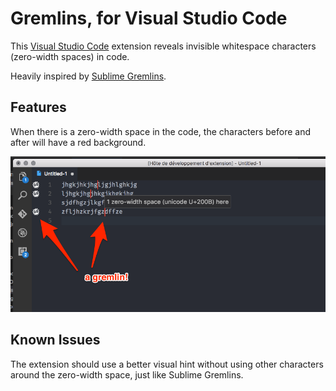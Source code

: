 # Gremlins, for Visual Studio Code

This [Visual Studio Code](https://code.visualstudio.com/) extension reveals invisible whitespace characters (zero-width spaces) in code.

Heavily inspired by [Sublime Gremlins](https://packagecontrol.io/packages/Gremlins).

## Features

When there is a zero-width space in the code, the characters before and after will have a red background.

![A screenshot of Gremlins in action](screenshot.png)

## Known Issues

The extension should use a better visual hint without using other characters around the zero-width space, just like Sublime Gremlins.
